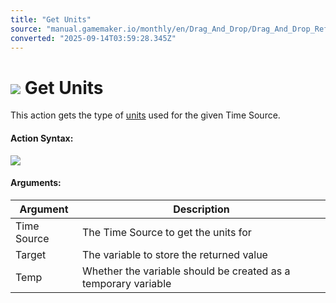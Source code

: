```yaml
---
title: "Get Units"
source: "manual.gamemaker.io/monthly/en/Drag_And_Drop/Drag_And_Drop_Reference/Time_Sources/Get_Units.htm"
converted: "2025-09-14T03:59:28.345Z"
---
```


# ![](../../../assets/Images/Scripting_Reference/Drag_And_Drop/Reference/Time_Sources/Action_Icons/Get_Units.png) Get Units

This action gets the type of [units](../../../GameMaker_Language/GML_Reference/Time_Sources/Time_Source_Units.md) used for the given Time Source.

#### Action Syntax:

![](../../../assets/Images/Scripting_Reference/Drag_And_Drop/Reference/Time_Sources/Action_Syntax/Get_Units.png)

#### Arguments:

| Argument | Description |
| --- | --- |
| Time Source | The Time Source to get the units for |
| Target | The variable to store the returned value |
| Temp | Whether the variable should be created as a temporary variable |